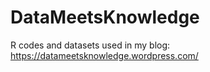 # DataMeetsKnowledge
R codes and datasets used in my blog: https://datameetsknowledge.wordpress.com/
